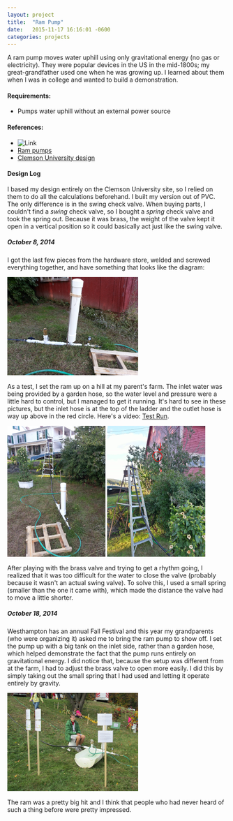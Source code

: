 ```yaml
---
layout: project
title:  "Ram Pump"
date:   2015-11-17 16:16:01 -0600
categories: projects
---
```


A ram pump moves water uphill using only gravitational energy (no gas or electricity). They were popular devices in the US in the mid-1800s; my great-grandfather used one when he was growing up. I learned about them when I was in college and wanted to build a demonstration.

#### Requirements:

* Pumps water uphill without an external power source

#### References:

* ![Link](URL)
* <a href="http://en.wikipedia.org/wiki/Hydraulic_ram">Ram pumps</a>
* <a href="http://www.clemson.edu/irrig/equip/ram.htm">Clemson University design</a>

#### Design Log
I based my design entirely on the Clemson University site, so I relied on them to do all the calculations beforehand. I built my version out of PVC. The only difference is in the swing check valve. When buying parts, I couldn't find a <i>swing</i> check valve, so I bought a <i>spring</i> check valve and took the spring out. Because it was brass, the weight of the valve kept it open in a vertical position so it could basically act just like the swing valve.

##### October 8, 2014
I got the last few pieces from the hardware store, welded and screwed everything together, and have something that looks like the diagram:

<img src="pictures/Ram.png">

As a test, I set the ram up on a hill at my parent's farm. The inlet water was being provided by a garden hose, so the water level and pressure were a little hard to control, but I managed to get it running. It's hard to see in these pictures, but the inlet hose is at the top of the ladder and the outlet hose is way up above in the red circle. Here's a video: <a href="http://youtu.be/v1eQSlRO6yo">Test Run</a>.

<img src="pictures/RamTest1.png">
<img src="pictures/RamTest2.png">

After playing with the brass valve and trying to get a rhythm going, I realized that it was too difficult for the water to close the valve (probably because it wasn't an actual swing valve). To solve this, I used a small spring (smaller than the one it came with), which made the distance the valve had to move a little shorter.

##### October 18, 2014
Westhampton has an annual Fall Festival and this year my grandparents (who were organizing it) asked me to bring the ram pump to show off. I set the pump up with a big tank on the inlet side, rather than a garden hose, which helped demonstrate the fact that the pump runs entirely on gravitational energy. I did notice that, because the setup was different from at the farm, I had to adjust the brass valve to open more easily. I did this by simply taking out the small spring that I had used and letting it operate entirely by gravity.

<img src="pictures/RamFinal.png">

The ram was a pretty big hit and I think that people who had never heard of such a thing before were pretty impressed.
